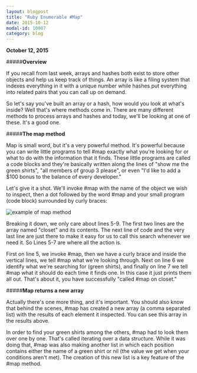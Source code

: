 ```yaml
---
layout: blogpost
title: "Ruby Enumerable #Map"
date: 2015-10-12
modal-id: 10007
category: blog
---
```


**October 12, 2015**


#####**Overview**

If you recall from last week, arrays and hashes both exist to store other objects and help us keep track of things. An array is like a filing system that indexes everything in it with a unique number while hashes put everything into related pairs that you can call up on demand.

So let's say you've built an array or a hash, how would you look at what's inside? Well that's where methods come in. There are many different methods to process arrays and hashes and today, we'll be looking at one of these. It's a good one.

#####**The map method**

Map is small word, but it's a very powerful method. It's powerful because you can write little programs to tell #map exactly what you're looking for or what to do with the information that it finds. These little programs are called a code blocks and they're basically written along the lines of "show me the green shirts", "all members of group 3 please", or even "I'd like to add a $100 bonus to the balance of every developer."

Let's give it a shot. We'll invoke #map with the name of the object we wish to inspect, then a dot followed by the word #map and your small program (code block) surrounded by curly braces:

<img src="{{site.baseurl}}/blog/images/map-example.png" alt="example of map method">

Breaking it down, we only care about lines 5-9. The first two lines are the array named "closet" and its contents. The next line of code and the very last line are just there to make it easy for us to call this search whenever we need it. So Lines 5-7 are where all the action is.

First on line 5, we invoke #map, then we have a curly brace and inside the vertical lines, we tell #map what we're looking through. Next on line 6 we identify what we're searching for (green shirts), and finally on line 7 we tell #map what it should do each time it finds one. In this case it just prints them all out. That's about it, you have successfully "called #map on closet."

#####**Map returns a new array**

Actually there's one more thing, and it's important. You should also know that behind the scenes, #map has created a new array (a comma separated list) with the results of each element it inspected. You can see this array in the results above.

In order to find your green shirts among the others, #map had to look them over one by one. That's called iterating over a data structure. While it was doing that, #map was also making another list in which each position contains either the name of a green shirt or nil (the value we get when your conditions aren't met). The creation of this new list is a key feature of the #map method.